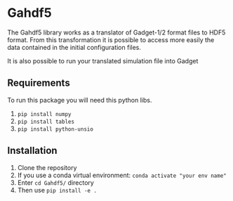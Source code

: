 # Gahdf5

The Gahdf5 library works as a translator of Gadget-1/2 
format files to HDF5 format. From this transformation 
it is possible to access more easily the data contained in 
the initial configuration files.

It is also possible to run your translated simulation file into Gadget

## Requirements
To run this package you will need this python libs.
1. `pip install numpy`
2. `pip install tables`
3. `pip install python-unsio`

## Installation

1. Clone the repository
2. If you use a conda virtual environment: `conda activate "your env name"`
3. Enter `cd Gahdf5/` directory
4. Then use `pip install -e .`

